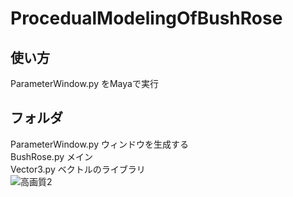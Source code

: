 # ProcedualModelingOfBushRose
 
## 使い方
 ParameterWindow.py をMayaで実行 <br>

## フォルダ
 ParameterWindow.py ウィンドウを生成する <br>
 BushRose.py メイン <br>
 Vector3.py ベクトルのライブラリ <br>
![高画質2](https://user-images.githubusercontent.com/43666946/201284539-2e3cb53c-d9d4-4cea-a852-397ebed2ed89.jpg)
